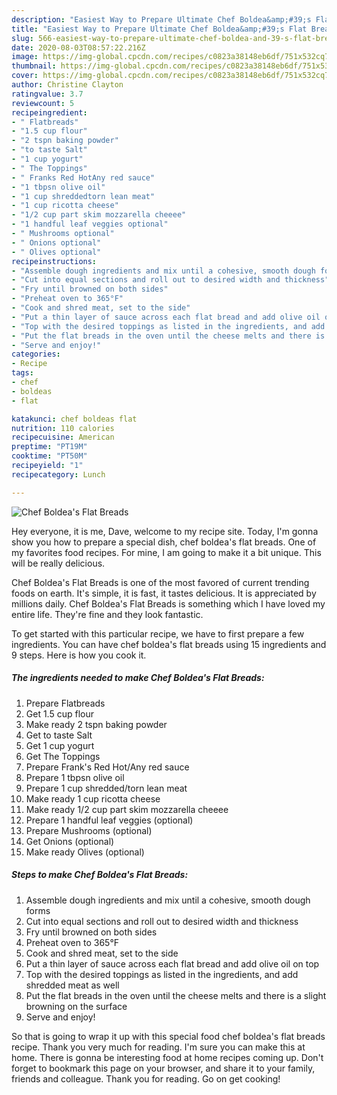 ```yaml
---
description: "Easiest Way to Prepare Ultimate Chef Boldea&amp;#39;s Flat Breads"
title: "Easiest Way to Prepare Ultimate Chef Boldea&amp;#39;s Flat Breads"
slug: 566-easiest-way-to-prepare-ultimate-chef-boldea-and-39-s-flat-breads
date: 2020-08-03T08:57:22.216Z
image: https://img-global.cpcdn.com/recipes/c0823a38148eb6df/751x532cq70/chef-boldeas-flat-breads-recipe-main-photo.jpg
thumbnail: https://img-global.cpcdn.com/recipes/c0823a38148eb6df/751x532cq70/chef-boldeas-flat-breads-recipe-main-photo.jpg
cover: https://img-global.cpcdn.com/recipes/c0823a38148eb6df/751x532cq70/chef-boldeas-flat-breads-recipe-main-photo.jpg
author: Christine Clayton
ratingvalue: 3.7
reviewcount: 5
recipeingredient:
- " Flatbreads"
- "1.5 cup flour"
- "2 tspn baking powder"
- "to taste Salt"
- "1 cup yogurt"
- " The Toppings"
- " Franks Red HotAny red sauce"
- "1 tbpsn olive oil"
- "1 cup shreddedtorn lean meat"
- "1 cup ricotta cheese"
- "1/2 cup part skim mozzarella cheeee"
- "1 handful leaf veggies optional"
- " Mushrooms optional"
- " Onions optional"
- " Olives optional"
recipeinstructions:
- "Assemble dough ingredients and mix until a cohesive, smooth dough forms"
- "Cut into equal sections and roll out to desired width and thickness"
- "Fry until browned on both sides"
- "Preheat oven to 365°F"
- "Cook and shred meat, set to the side"
- "Put a thin layer of sauce across each flat bread and add olive oil on top"
- "Top with the desired toppings as listed in the ingredients, and add shredded meat as well"
- "Put the flat breads in the oven until the cheese melts and there is a slight browning on the surface"
- "Serve and enjoy!"
categories:
- Recipe
tags:
- chef
- boldeas
- flat

katakunci: chef boldeas flat 
nutrition: 110 calories
recipecuisine: American
preptime: "PT19M"
cooktime: "PT50M"
recipeyield: "1"
recipecategory: Lunch

---
```



![Chef Boldea&#39;s Flat Breads](https://img-global.cpcdn.com/recipes/c0823a38148eb6df/751x532cq70/chef-boldeas-flat-breads-recipe-main-photo.jpg)

Hey everyone, it is me, Dave, welcome to my recipe site. Today, I'm gonna show you how to prepare a special dish, chef boldea&#39;s flat breads. One of my favorites food recipes. For mine, I am going to make it a bit unique. This will be really delicious.



Chef Boldea&#39;s Flat Breads is one of the most favored of current trending foods on earth. It's simple, it is fast, it tastes delicious. It is appreciated by millions daily. Chef Boldea&#39;s Flat Breads is something which I have loved my entire life. They're fine and they look fantastic.


To get started with this particular recipe, we have to first prepare a few ingredients. You can have chef boldea&#39;s flat breads using 15 ingredients and 9 steps. Here is how you cook it.

<!--inarticleads1-->

##### The ingredients needed to make Chef Boldea&#39;s Flat Breads:

1. Prepare  Flatbreads
1. Get 1.5 cup flour
1. Make ready 2 tspn baking powder
1. Get to taste Salt
1. Get 1 cup yogurt
1. Get  The Toppings
1. Prepare  Frank&#39;s Red Hot/Any red sauce
1. Prepare 1 tbpsn olive oil
1. Prepare 1 cup shredded/torn lean meat
1. Make ready 1 cup ricotta cheese
1. Make ready 1/2 cup part skim mozzarella cheeee
1. Prepare 1 handful leaf veggies (optional)
1. Prepare  Mushrooms (optional)
1. Get  Onions (optional)
1. Make ready  Olives (optional)




<!--inarticleads2-->

##### Steps to make Chef Boldea&#39;s Flat Breads:

1. Assemble dough ingredients and mix until a cohesive, smooth dough forms
1. Cut into equal sections and roll out to desired width and thickness
1. Fry until browned on both sides
1. Preheat oven to 365°F
1. Cook and shred meat, set to the side
1. Put a thin layer of sauce across each flat bread and add olive oil on top
1. Top with the desired toppings as listed in the ingredients, and add shredded meat as well
1. Put the flat breads in the oven until the cheese melts and there is a slight browning on the surface
1. Serve and enjoy!




So that is going to wrap it up with this special food chef boldea&#39;s flat breads recipe. Thank you very much for reading. I'm sure you can make this at home. There is gonna be interesting food at home recipes coming up. Don't forget to bookmark this page on your browser, and share it to your family, friends and colleague. Thank you for reading. Go on get cooking!

